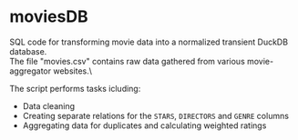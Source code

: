 # moviesDB
SQL code for transforming movie data into a normalized transient DuckDB database.\
The file "movies.csv" contains raw data gathered from various movie-aggregator websites.\

The script performs tasks icluding:
- Data cleaning
- Creating separate relations for the `STARS`, `DIRECTORS` and `GENRE`  columns
- Aggregating data for duplicates and calculating weighted ratings
